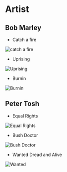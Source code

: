 # Artist

## Bob Marley

* Catch a fire


![catch a fire](https://m.media-amazon.com/images/I/61olLIf8cHL._SY450_.jpg)



* Uprising 


![Uprising](https://m.media-amazon.com/images/I/71+KpSJX2mL._SY450_.jpg)



* Burnin



![Burnin](https://m.media-amazon.com/images/I/81imoxLfpUL._SX450_.jpg)







## Peter Tosh


* Equal Rights

![Equal Rights](https://m.media-amazon.com/images/I/A1Vs1+dFoFL._SY450_.jpg)



* Bush Doctor


![Bush Doctor](https://m.media-amazon.com/images/I/41L791qnpFL.jpg)



* Wanted Dread and Alive



![Wanted](https://m.media-amazon.com/images/I/81-w7JutXOL._SY450_.jpg)




